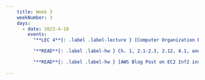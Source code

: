 ```yaml
---
    title: Week 3
    weekNumber: 3
    days:
      - date: 2023-4-18
        events:
          "**LEC 4**{: .label .label-lecture } [Computer Organization Part 2-a](resources/lectures/Lec_04-Topic1-Part_2a-OS.pdf)": "[📺](https://podcast.ucsd.edu/watch/sp23/dsc102_a00/5)"

          "**READ**{: .label .label-hw } Ch. 1, 2.1-2.3, 2.12, 4.1, and 5.1-5.5 of CompOrg Book":

          "**READ**{: .label .label-hw } [AWS Blog Post on EC2 Inf2 instances](https://aws.amazon.com/blogs/aws/amazon-ec2-inf2-instances-for-low-cost-high-performance-generative-ai-inference-are-now-generally-available/?trk=57fb336f-4920-4095-9824-18857850f710&sc_channel=sm)":
                
---
```

